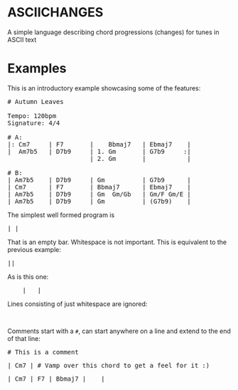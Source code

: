 # ASCIICHANGES

A simple language describing chord progressions (changes) for tunes in ASCII text

# Examples

This is an introductory example showcasing some of the features:

<pre>
# Autumn Leaves

Tempo: 120bpm
Signature: 4/4

# A:
|: Cm7     | F7       |    Bbmaj7   | Ebmaj7    |
|  Am7b5   | D7b9     | 1. Gm       | G7b9     :|
                      | 2. Gm       |           |

# B:
| Am7b5    | D7b9     | Gm          | G7b9      |
| Cm7      | F7       | Bbmaj7      | Ebmaj7    |
| Am7b5    | D7b9     | Gm  Gm/Gb   | Gm/F Gm/E |
| Am7b5    | D7b9     | Gm          | (G7b9)    |
</pre>



The simplest well formed program is

<pre>| |</pre>

That is an empty bar. Whitespace is not important. This is equivalent to the previous example:

<pre>||</pre>

As is this one:

<pre>    |   |   </pre>

Lines consisting of just whitespace are ignored:

<pre>    </pre>

Comments start with a <code>#</code>, can start anywhere on a line and extend to the end of that line:

<pre># This is a comment</pre>

<pre>| Cm7 | # Vamp over this chord to get a feel for it :) </pre>


<pre>| Cm7 | F7 | Bbmaj7 |    |</pre>
